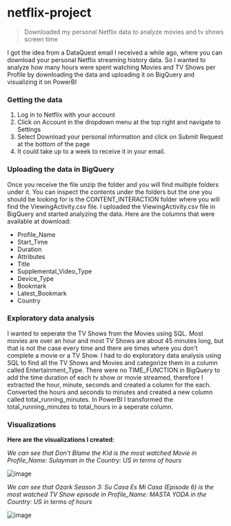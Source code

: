 # netflix-project
>Downloaded my personal Netflix data to analyze movies and tv shows screen time

I got the idea from a DataQuest email I received a while ago, where you can download your personal Netflix streaming history data. So I wanted to analyze how many hours were spent watching Movies and TV Shows per Profile by downloading the data and uploading it on BigQuery and visualizing it on PowerBI

### Getting the data

1. Log in to Netflix with your account
2. Click on Account in the dropdown menu at the top right and navigate to Settings
3. Select Download your personal information and click on Submit Request at the bottom of the page
4. It could take up to a week to receive it in your email.

### Uploading the data in BigQuery

Once you receive the file unzip the folder and you will find multiple folders under it. You can inspect the contents under the folders but the one you should be looking for is the CONTENT_INTERACTION folder where you will find the ViewingActivity.csv file. I uploaded the ViewingActivity.csv file in BigQuery and started analyzing the data. Here are the columns that were available at download:

- Profile_Name
- Start_Time
- Duration
- Attributes
- Title
- Supplemental_Video_Type
- Device_Type
- Bookmark
- Latest_Bookmark
- Country

### Exploratory data analysis

I wanted to seperate the TV Shows from the Movies using SQL. Most movies are over an hour and most TV Shows are about 45 minutes long, but that is not the case every time and there are times where you don't complete a movie or a TV Show. I had to do exploratory data analysis using SQL to find all the TV Shows and Movies and categorize them in a column called Entertainment_Type. There were no TIME_FUNCTION in BigQuery to add the time duration of each tv show or movie streamed, therefore I extracted the hour, minute, seconds and created a column for the each. Converted the hours and seconds to minutes and created a new column called total_running_minutes. In PowerBI I transformed the total_running_minutes to total_hours in a seperate column.

### Visualizations

**Here are the visualizations I created:**

*We can see that Don't Blame the Kid is the most watched Movie in Profile_Name: Sulayman in the Country: US in terms of hours*

![image](https://user-images.githubusercontent.com/30465635/208797005-1c5ec96e-becf-41f1-8d03-d6dd2b966abc.png)


*We can see that Ozark Season 3: Su Casa Es Mi Casa (Episode 6) is the most watched TV Show episode in Profile_Name: MASTA YODA in the Country: US in terms of hours*

![image](https://user-images.githubusercontent.com/30465635/208797188-e304fad9-e355-44fa-a780-d5f02ea10fb5.png)

